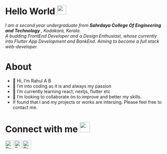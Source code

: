 # Hello World <img src="https://github.com/TheDudeThatCode/TheDudeThatCode/blob/master/Assets/Hi.gif" width="29px">

<p>
  <em>
    I am a second year undergraduate from <b>Sahrdaya College Of Engineering and Technology </b>, Kodakara, Kerala. <br>
    A budding FrontEnd Developer and a Design Enthusiast, whose currently into Flutter App Development and BankEnd. Aiming to become a full stack web-developer.
  </em>
</p>

# About

- 👋 Hi, I’m Rahul A B
- 👀 I’m into coding as it is and always my passion
- 🌱 I’m currently learning react, nextjs, flutter etc
- 💞️ I’m looking to collaborate on to improve and better my skills.
- If found that I and my projects or works are intersing. Please feel free to contact me.

# Connect with me <img src="https://github.com/TheDudeThatCode/TheDudeThatCode/blob/master/Assets/Handshake.gif" height="32px">
<p>
    <a href="https://twitter.com/klrab_3490_">
        <img align="left" alt="Rahul A B | Twitter" width="26px" src="https://github.com/TheDudeThatCode/TheDudeThatCode/blob/master/Assets/Twitter.svg" />
    </a>
    <a href="https://www.instagram.com/mkl.rab_3490/">
        <img align="left" alt="Rahul A B | Instagram" width="24px" src="https://github.com/TheDudeThatCode/TheDudeThatCode/blob/master/Assets/Instagram.svg" />
    </a>
    <a href="mailto:rahulbushi69@gmail.com">
        <img align="left" alt="Rahul A B | Gmail" width="26px" src="https://github.com/TheDudeThatCode/TheDudeThatCode/blob/master/Assets/Gmail.svg" />
    </a>
    </p>
<br>

<!-- Thanks to :- ⭐️ From [TheDudeThatCode](https://github.com/TheDudeThatCode) -->